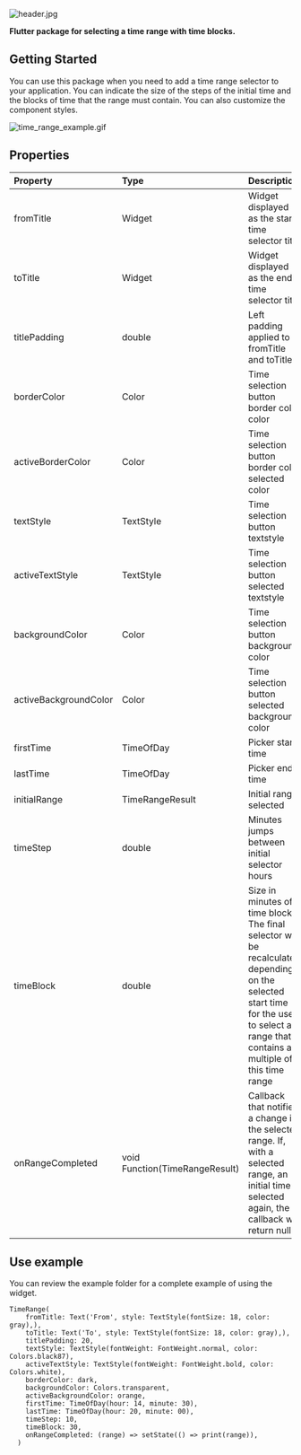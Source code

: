 ![header.jpg](header.jpg)

**Flutter package for selecting a time range with time blocks.**

## Getting Started

You can use this package when you need to add a time range selector to your application. You can indicate the size of the steps of the initial time and the blocks of time that the range must contain. You can also customize the component styles.

![time_range_example.gif](time_range_example.gif)

## Properties

| Property              | Type                           | Description                                                                                                                                                                             |
|:----------------------|:-------------------------------|:----------------------------------------------------------------------------------------------------------------------------------------------------------------------------------------|
| fromTitle             | Widget                         | Widget displayed as the start time selector title                                                                                                                                       |
| toTitle               | Widget                         | Widget displayed as the end time selector title                                                                                                                                         |
| titlePadding          | double                         | Left padding applied to fromTitle and toTitle                                                                                                                                           |
| borderColor             | Color                          | Time selection button border color color                                                                                                                                                        |
| activeBorderColor             | Color                          | Time selection button border color selected color                                                                                                                                                        |
| textStyle             | TextStyle                          | Time selection button textstyle                                                                                                                                                        |
| activeTextStyle       | TextStyle                          | Time selection button selected textstyle                                                                                                                                               |
| backgroundColor       | Color                          | Time selection button background color                                                                                                                                                  |
| activeBackgroundColor | Color                          | Time selection button selected background color                                                                                                                                         |
| firstTime             | TimeOfDay                      | Picker start time                                                                                                                                                                       |
| lastTime              | TimeOfDay                      | Picker end time                                                                                                                                                                         |
| initialRange          | TimeRangeResult                | Initial range selected                                                                                                                                                                  |
| timeStep              | double                         | Minutes jumps between initial selector hours                                                                                                                                            |
| timeBlock             | double                         | Size in minutes of time blocks. The final selector will be recalculated depending on the selected start time for the user to select a range that contains a multiple of this time range |
| onRangeCompleted      | void Function(TimeRangeResult) | Callback that notifies a change in the selected range. If, with a selected range, an initial time is selected again, the callback will return null.                                     |

## Use example

You can review the example folder for a complete example of using the widget.

```
TimeRange(
    fromTitle: Text('From', style: TextStyle(fontSize: 18, color: gray),),
    toTitle: Text('To', style: TextStyle(fontSize: 18, color: gray),),
    titlePadding: 20,
    textStyle: TextStyle(fontWeight: FontWeight.normal, color: Colors.black87),
    activeTextStyle: TextStyle(fontWeight: FontWeight.bold, color: Colors.white),
    borderColor: dark,
    backgroundColor: Colors.transparent,
    activeBackgroundColor: orange,
    firstTime: TimeOfDay(hour: 14, minute: 30),
    lastTime: TimeOfDay(hour: 20, minute: 00),
    timeStep: 10,
    timeBlock: 30,
    onRangeCompleted: (range) => setState(() => print(range)),
  )
  ```
